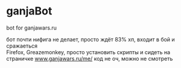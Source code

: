 ganjaBot
========

bot for ganjawars.ru


бот почти нифига не делает, просто ждёт 83% хп, входит в бой и сражаеться <br>
Firefox, Greazemonkey, просто установить скрипты и сидеть на страничке www.ganjawars.ru/me/
код не оч, можно не смотреть
